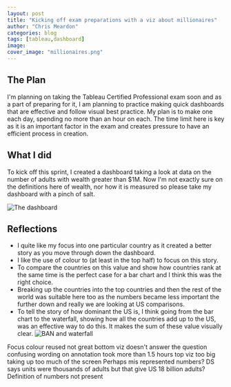 ```yaml
---
layout: post
title: "Kicking off exam preparations with a viz about millionaires"
author: "Chris Meardon"
categories: blog
tags: [tableau,dashboard]
image: 
cover_image: "millionaires.png"
---
```

## The Plan
I'm planning on taking the Tableau Certified Professional exam soon and as a part of preparing for it, I am planning to practice making quick dashboards that are effective and follow visual best practice. My plan is to make one each day, spending no more than an hour on each. The time limit here is key as it is an important factor in the exam and creates pressure to have an efficient process in creation. 

## What I did
To kick off this sprint, I created a dashboard taking a look at data on the number of adults with wealth greater than $1M. Now I'm not exactly sure on the definitions here of wealth, nor how it is measured so please take my dashboard with a pinch of salt. 

![The dashboard](/assets/img/Millionaires_dash "I should probably make this a hyperlink")

## Reflections
* I quite like my focus into one particular country as it created a better story as you move through down the dashboard.
* I like the use of colour to (at least in the top half) to focus on this story.
* To compare the countries on this value and show how countries rank at the same time is the perfect case for a bar chart and I think this was the right choice. 
* Breaking up the countries into the top countries and then the rest of the world was suitable here too as the numbers became less important the further down and really we are looking at US comparisons.
* To tell the story of how dominant the US is, I think going from the bar chart to the waterfall, showing how all the countries add up to the US,  was an effective way to do this. It makes the sum of these value visually clear. 
![BAN and waterfall](/assets/img/millionaire_waterfall "What is this field again?")
 


Focus colour reused not great
bottom viz doesn't answer the question
confusing wording on annotation
took more than 1.5 hours
top viz too big taking up too much of the screen
Perhaps mis represented numbers? DS says units were thousands of adults but that give US 18 billion adults?
Definition of numbers not present